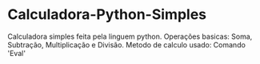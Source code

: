 # Calculadora-Python-Simples
Calculadora simples feita pela linguem python.
Operações basicas: Soma, Subtração, Multiplicação e Divisão.
Metodo de calculo usado: Comando 'Eval'
